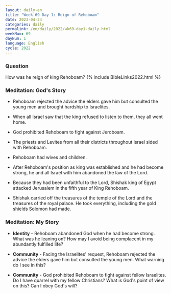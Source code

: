 ```yaml
---
layout: daily-en
title: "Week 69 Day 1: Reign of Rehoboam"
date: 2023-04-24
categories: daily
permalink: /en/daily/2022/wk69-day1-daily.html
weekNum: 69
dayNum: 1
language: English
cycle: 2022
---
```


### Question     
How was he reign of king Rehoboam?
{% include BibleLinks2022.html %} 

### Meditation: God's Story   
+ Rehoboam rejected the advice the elders gave him but consulted the young men and brought hardship to Israelites. 

+ When all Israel saw that the king refused to listen to them, they all went home. 

+ God prohibited Rehoboam to fight against Jeroboam. 

+ The priests and Levites from all their districts throughout Israel sided with Rehoboam. 

+ Rehoboam had wives and children. 

+ After Rehoboam's position as king was established and he had become strong, he and all Israel with him abandoned the law of the Lord. 

+ Because they had been unfaithful to the Lord, Shishak king of Egypt attacked Jerusalem in the fifth year of King Rehoboam. 

+ Shishak carried off the treasures of the temple of the Lord and the treasures of the royal palace. He took everything, including the gold shields Solomon had made. 

### Meditation: My Story   
+ **Identity** - Rehoboam abandoned God when he had become strong. What was he leaning on? How may I avoid being complacent in my abundantly fulfilled life? 

+ **Community** - Facing the Israelites' request, Rehoboam rejected the advice the elders gave him but consulted the young men. What warning do I see in this? 

+ **Community** - God prohibited Rehoboam to fight against fellow Israelites. Do I have quarrel with my fellow Christians? What is God's point of view on this? Can I obey God's will? 
